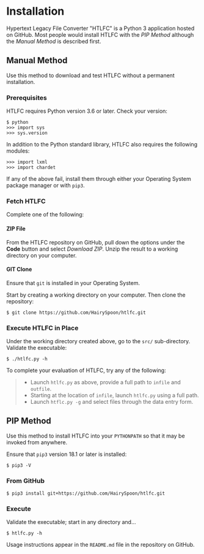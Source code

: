 # Installation
Hypertext Legacy File Converter "HTLFC" is a Python 3 application hosted on GitHub.
Most people would install HTLFC with the *PIP Method* although the *Manual Method* is described first.

## Manual Method
Use this method to download and test HTLFC without a permanent installation.

### Prerequisites
HTLFC requires Python version 3.6 or later.
Check your version:

    $ python
    >>> import sys
    >>> sys.version

In addition to the Python standard library, HTLFC also requires the following modules:

    >>> import lxml
    >>> import chardet

If any of the above fail, install them through either your Operating System package manager or with `pip3`.

### Fetch HTLFC

Complete one of the following:

#### ZIP File
From the HTLFC repository on GitHub, pull down the options under the **Code** button and select *Download ZIP*.  Unzip the result to a working directory on your computer.

#### GIT Clone
Ensure that `git` is installed in your Operating System.

Start by creating a working directory on your computer. Then clone the repository:

    $ git clone https://github.com/HairySpoon/htlfc.git

### Execute HTLFC in Place

Under the working directory created above, go to the `src/` sub-directory.
Validate the executable:

    $ ./htlfc.py -h

To complete your evaluation of HTLFC, try any of the following:
>* Launch `htlfc.py` as above, provide a full path to `infile` and `outfile`.
>* Starting at the location of `infile`, launch `htlfc.py` using a full path.
>* Launch `htflc.py -g` and select files through the data entry form.

## PIP Method
Use this method to install HTLFC into your `PYTHONPATH` so that it may be invoked from anywhere.

Ensure that `pip3` version 18.1 or later is installed:

    $ pip3 -V

### From GitHub

    $ pip3 install git+https://github.com/HairySpoon/htlfc.git

### Execute
Validate the executable; start in any directory and...

    $ htlfc.py -h

Usage instructions appear in the `README.md` file in the repository on GitHub.
